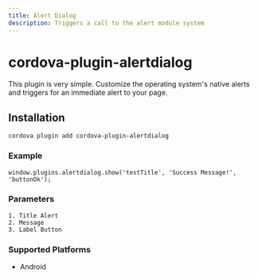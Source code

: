 ```yaml
---
title: Alert Dialog
description: Triggers a call to the alert module system
---
```

<!--
# license: Licensed to the Apache Software Foundation (ASF) under one
#         or more contributor license agreements.  See the NOTICE file
#         distributed with this work for additional information
#         regarding copyright ownership.  The ASF licenses this file
#         to you under the Apache License, Version 2.0 (the
#         "License"); you may not use this file except in compliance
#         with the License.  You may obtain a copy of the License at
#
#           http://www.apache.org/licenses/LICENSE-2.0
#
#         Unless required by applicable law or agreed to in writing,
#         software distributed under the License is distributed on an
#         "AS IS" BASIS, WITHOUT WARRANTIES OR CONDITIONS OF ANY
#         KIND, either express or implied.  See the License for the
#         specific language governing permissions and limitations
#         under the License.
-->


# cordova-plugin-alertdialog

This plugin is very simple. Customize the operating system's native alerts and triggers for an immediate alert to your page.

## Installation

    cordova plugin add cordova-plugin-alertdialog

### Example

    window.plugins.alertdialog.show('testTitle', 'Success Message!', 'buttonOk');

### Parameters

	1. Title Alert
	2. Message
	3. Label Button

### Supported Platforms

- Android